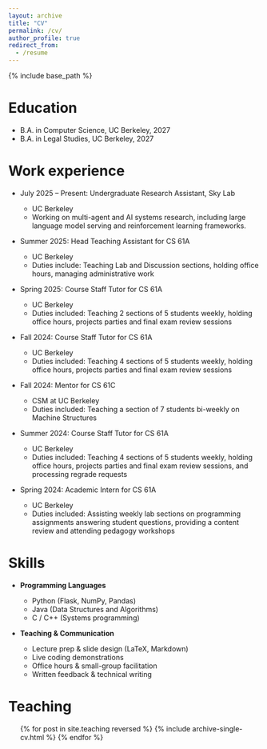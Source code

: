 ```yaml
---
layout: archive
title: "CV"
permalink: /cv/
author_profile: true
redirect_from:
  - /resume
---
```


{% include base_path %}

Education
======
* B.A. in Computer Science, UC Berkeley, 2027
* B.A. in Legal Studies, UC Berkeley, 2027

Work experience
======
* July 2025 – Present: Undergraduate Research Assistant, Sky Lab  
  * UC Berkeley  
  * Working on multi-agent and AI systems research, including large language model serving and reinforcement learning frameworks.
    
* Summer 2025: Head Teaching Assistant for CS 61A
  * UC Berkeley
  * Duties include: Teaching Lab and Discussion sections, holding office hours, managing administrative work

* Spring 2025: Course Staff Tutor for CS 61A
  * UC Berkeley
  * Duties included: Teaching 2 sections of 5 students weekly, holding office hours, projects parties and final exam review sessions

* Fall 2024: Course Staff Tutor for CS 61A
  * UC Berkeley
  * Duties included: Teaching 4 sections of 5 students weekly, holding office hours, projects parties and final exam review sessions

* Fall 2024: Mentor for CS 61C
  * CSM at UC Berkeley
  * Duties included: Teaching a section of 7 students bi-weekly on Machine Structures

* Summer 2024: Course Staff Tutor for CS 61A
  * UC Berkeley
  * Duties included: Teaching 4 sections of 5 students weekly, holding office hours, projects parties and final exam review sessions, and processing regrade requests

* Spring 2024: Academic Intern for CS 61A
  * UC Berkeley
  * Duties included: Assisting weekly lab sections on programming assignments answering student questions, providing a content review and attending pedagogy workshops
  
Skills
======
- **Programming Languages**  
  - Python (Flask, NumPy, Pandas)  
  - Java (Data Structures and Algorithms)  
  - C / C++ (Systems programming)  
  
- **Teaching & Communication**  
  - Lecture prep & slide design (LaTeX, Markdown)  
  - Live coding demonstrations  
  - Office hours & small-group facilitation  
  - Written feedback & technical writing

  
Teaching
======
  <ul>{% for post in site.teaching reversed %}
    {% include archive-single-cv.html %}
  {% endfor %}</ul>

